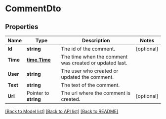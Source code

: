# CommentDto

## Properties

Name | Type | Description | Notes
------------ | ------------- | ------------- | -------------
**Id** | **string** | The id of the comment. | [optional] 
**Time** | [**time.Time**](time.Time.md) | The time when the comment was created or updated last. | 
**User** | **string** | The user who created or updated the comment. | 
**Text** | **string** | The text of the comment. | 
**Url** | Pointer to **string** | The url where the comment is created. | [optional] 

[[Back to Model list]](../README.md#documentation-for-models) [[Back to API list]](../README.md#documentation-for-api-endpoints) [[Back to README]](../README.md)


